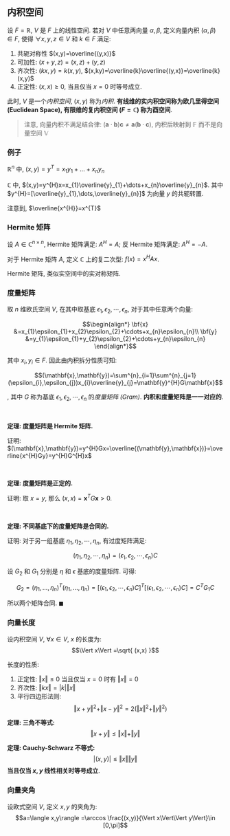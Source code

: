 ## 内积空间

设 $F=\mathbb{R}$, $V$ 是 $F$ 上的线性空间. 若对 $V$ 中任意两向量 $\alpha,\beta$, 定义向量内积 $(\alpha,\beta)\in F$, 使得 $\forall x,y,z\in V$ 和 $k\in F$ 满足:
1. 共轭对称性 $(x,y)=\overline{(y,x)}$
2. 可加性: $(x+y,z)=(x,z)+(y,z)$
3. 齐次性: $(kx,y)=k(x,y)$, $(x,ky)=\overline{k}\overline{(y,x)}=\overline{k}(x,y)$
4. 正定性: $(x,x)\geq 0$, 当且仅当 $x=0$ 时等号成立.

此时, $V$ 是一个*内积空间*, $(x,y)$ 称为*内积*. **有线维的实内积空间称为欧几里得空间 (Euclidean Space), 有限维的复内积空间 ($F=\mathbb{C}$) 称为酉空间**. 

> 注意, 向量内积不满足结合律: $(\mathbf{a}\cdot \mathbf{b})\mathbf{c}\not=\symbf{a}(\mathbf{b}\cdot \mathbf{c})$, 内积后映射到 $\mathbb{F}$ 而不是向量空间 $\mathbb{V}$

### 例子

$\mathbb{R}^{n}$ 中, $(x,y)=y^{T}=x_{1}y_{1}+\dots+x_{n}y_{n}$

$\mathbb{C}$ 中, $(x,y)=y^{H}x=x_{1}\overline{y}_{1}+\dots+x_{n}\overline{y}_{n}$. 其中 $y^{H}=[\overline{y}_{1},\dots,\overline{y}_{n}]$ 为向量 $y$ 的共轭转置.

注意到, $\overline{x^{H}}=x^{T}$

### Hermite 矩阵

设 $A\in \mathbb{C}^{n\times n}$, Hermite 矩阵满足: $A^{H}=A$; 反 Hermite 矩阵满足: $A^{H}=-A$. 

对于 Hermite 矩阵 $A$, 定义 $\mathbb{C}$ 上的复二次型: $f(x)=x^{H}Ax$.

Hermite 矩阵, 类似实空间中的实对称矩阵. 

### 度量矩阵

取 $n$ 维欧氏空间 $V$, 在其中取基底 $\epsilon_{1}, \epsilon_{2},\cdots,\epsilon_{n}$, 对于其中任意两个向量: 

$$\begin{align*}
\bf{x} &=x_{1}\epsilon_{1}+x_{2}\epsilon_{2}+\cdots+x_{n}\epsilon_{n}\\
\bf{y} &=y_{1}\epsilon_{1}+y_{2}\epsilon_{2}+\cdots+y_{n}\epsilon_{n}
\end{align*}$$

其中 $x_{i},y_{i}\in F$. 因此由内积拆分性质可知: 

$$(\mathbf{x},\mathbf{y})=\sum^{n}_{i=1}\sum^{n}_{j=1}(\epsilon_{i},\epsilon_{j})x_{i}\overline{y}_{j}=\mathbf{y}^{H}G\mathbf{x}$$

, 其中 $G$ 称为基底 $\epsilon_{1},\epsilon_2,\cdots,\epsilon_{n}$ 的*度量矩阵 (Gram)*. **内积和度量矩阵是一一对应的**. 

<br>

**定理: 度量矩阵是 Hermite 矩阵.**

证明: $(\mathbf{x},\mathbf{y})=y^{H}Gx=\overline{(\mathbf{y},\mathbf{x})}=\overline{x^{H}Gy}=y^{H}G^{H}x$

<br>

**定理: 度量矩阵是正定的.**

证明: 取 $x=y$, 那么 $(x,x)=\mathbf{x}^{T}G\mathbf{x} >0$. 

<br>

**定理: 不同基底下的度量矩阵是合同的.**

证明: 对于另一组基底 $\eta_{1},\eta_{2},\cdots,\eta_{n}$, 有过度矩阵满足:

$$(\eta_{1},\eta_{2},\cdots,\eta_{n})=(\epsilon_{1}, \epsilon_{2},\cdots,\epsilon_{n})C$$

设 $G_{2}$ 和 $G_{1}$ 分别是 $\eta$ 和 $\epsilon$ 基底的度量矩阵. 可得:

$$G_{2}=(\eta_{1},\dots,\eta_{n})^{T}(\eta_{1},\dots,\eta_{n})=[(\epsilon_{1}, \epsilon_{2},\cdots,\epsilon_{n})C]^{T}[(\epsilon_{1}, \epsilon_{2},\cdots,\epsilon_{n})C]=C^{T}G_{1}C$$

所以两个矩阵合同. $\blacksquare$

### 向量长度

设内积空间 $V$, $\forall x\in V$, $x$ 的长度为: $$\Vert x\Vert =\sqrt{ (x,x) }$$

长度的性质:
1. 正定性: $\Vert x\Vert \leq 0$ 当且仅当 $x=0$ 时有 $\Vert x\Vert =0$
2. 齐次性: $\Vert kx\Vert =|k|\Vert x\Vert$
3. 平行四边形法则: $$\Vert x+y\Vert^{2}+\Vert x-y\Vert^{2}=2(\Vert x\Vert^{2}+\Vert y\Vert^{2})$$

**定理: 三角不等式:** $$\Vert x+y\Vert \leq \Vert x\Vert + \Vert y\Vert$$

**定理: Cauchy-Schwarz 不等式:** $$|(x,y)|\leq \Vert x\Vert \Vert y\Vert$$ **当且仅当 $x,y$ 线性相关时等号成立**. 

### 向量夹角

设欧式空间 $V$, 定义 $x,y$ 的夹角为: $$a=\langle x,y\rangle =\arccos \frac{(x,y)}{\Vert x\Vert\Vert y\Vert}\in [0,\pi]$$